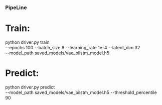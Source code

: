 

### PipeLine 

  # Train:
  python driver.py train \
    --epochs 100 --batch_size 8 --learning_rate 1e-4 --latent_dim 32 \
    --model_path saved_models/vae_bilstm_model.h5

  # Predict:
  python driver.py predict \
    --model_path saved_models/vae_bilstm_model.h5 --threshold_percentile 90
